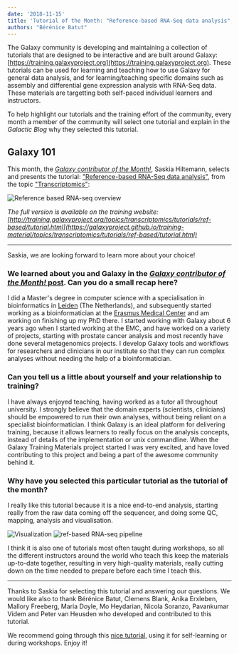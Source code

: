 ```yaml
---
date: '2018-11-15'
title: 'Tutorial of the Month: "Reference-based RNA-Seq data analysis", selected by Saskia Hiltemann'
authors: "Bérénice Batut"
---
```


The Galaxy community is developing and maintaining a collection of tutorials that are designed to be interactive and are built around Galaxy: [https://training.galaxyproject.org](https://training.galaxyproject.org). These tutorials can be used for learning and teaching how to use Galaxy for general data analysis, and for learning/teaching specific domains such as assembly and differential gene expression analysis with RNA-Seq data. These materials are targetting both self-paced individual learners and instructors.

To help highlight our tutorials and the training effort of the community, every month a member of the community will select one tutorial and explain in the *Galactic Blog* why they selected this tutorial.

## Galaxy 101

This month, the [*Galaxy contributor of the Month!*](../2018-11-cotm-saskia-hiltemann), Saskia Hiltemann, selects and presents the tutorial: ["Reference-based RNA-Seq data analysis"](https://galaxyproject.github.io/training-material/topics/transcriptomics/tutorials/ref-based/tutorial.html), from the topic ["Transcriptomics"](http://galaxyproject.github.io/training-material/topics/transcriptomics):

<img class="img-fluid mx-auto" src="/src/blog/2018-11-totm/ref-based-rna-seq.png" alt="Reference based RNA-seq overview"/>

*The full version is available on the training website: [http://training.galaxyproject.org/topics/transcriptomics/tutorials/ref-based/tutorial.html](https://galaxyproject.github.io/training-material/topics/transcriptomics/tutorials/ref-based/tutorial.html)*

---

Saskia, we are looking forward to learn more about your choice!

### We learned about you and Galaxy in the [*Galaxy contributor of the Month!* post](../2018-11-cotm-saskia-hiltemann). Can you do a small recap here?

I did a Master's degree in computer science with a specialisation in bioinformatics in [Leiden](https://www.universiteitleiden.nl/en) (The Netherlands), and subsequently started working as a bioinformatician at the [Erasmus Medical Center](https://www.erasmusmc.nl/?lang=en) and am working on finishing up my PhD there. I started working with Galaxy about 6 years ago when I started working at the EMC, and have worked on a variety of projects, starting with prostate cancer analysis and most recently have done several metagenomics projects. I develop Galaxy tools and workflows for researchers and clinicians in our institute so that they can run complex analyses without needing the help of a bioinformatician.

### Can you tell us a little about yourself and your relationship to training?

I have always enjoyed teaching, having worked as a tutor all throughout university. I strongly believe that the domain experts (scientists, clinicians) should be empowered to run their own analyses, without being reliant on a specialist bioinformatician. I think Galaxy is an ideal platform for delivering training, because it allows learners to really focus on the analysis concepts, instead of details of the implementation or unix commandline. When the Galaxy Training Materials project started I was very excited, and have loved contributing to this project and being a part of the awesome community behind it.

### Why have you selected this particular tutorial as the tutorial of the month?

I really like this tutorial because it is a nice end-to-end analysis, starting really from the raw data coming off the sequencer, and doing some QC, mapping, analysis and visualisation. 

<img class="img-fluid mx-auto" src="/src/blog/2018-11-totm/visualization.png" alt="Visualization"/>
<img class="img-fluid mx-auto" src="/src/blog/2018-11-totm/pipeline.png" alt="ref-based RNA-seq pipeline"/>

I think it is also one of tutorials most often taught during workshops, so all the different instructors around the world who teach this keep the materials up-to-date together, resulting in very high-quality materials, really cutting down on the time needed to prepare before each time I teach this.

---

Thanks to Saskia for selecting this tutorial and answering our questions. We would like also to thank Bérénice Batut, Clemens Blank, Anika Erxleben, Mallory Freeberg, Maria Doyle, Mo Heydarian, Nicola Soranzo, Pavankumar Videm and Peter van Heusden who developed and contributed to this tutorial. 

We recommend going through this [nice tutorial](https://galaxyproject.github.io/training-material/topics/transcriptomics/tutorials/ref-based/tutorial.html), using it for self-learning or during workshops. Enjoy it!

